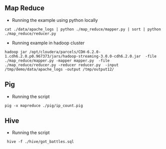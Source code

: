 ## Map Reduce

- Running the example using python locally

```angular2
cat ./data/apache_logs | python ./map_reduce/mapper.py | sort | python ./map_reduce/reducer.py
```

- Running example in hadoop cluster 

```angular2
hadoop jar /opt/cloudera/parcels/CDH-6.2.0-1.cdh6.2.0.p0.967373/jars/hadoop-streaming-3.0.0-cdh6.2.0.jar  -file ./map_reduce/mapper.py -mapper mapper.py  -file ./map_reduce/reducer.py -reducer reducer.py  -input /tmp/demo/data/apache_logs -output /tmp/output12/
```

## Pig

- Running the script

```angular2
pig -x mapreduce ./pig/ip_count.pig
```
## Hive

- Running the script

```angular2
 hive -f ./hive/got_battles.sql 
```